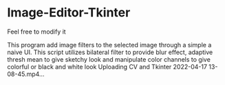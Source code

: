 # Image-Editor-Tkinter
Feel free to modify it 

This program add image filters to the selected image through a simple a naive UI. 
This script utilizes bilateral filter to provide blur effect, adaptive thresh mean to give sketchy look and manipulate color channels to give colorful or black and white look
Uploading CV and Tkinter 2022-04-17 13-08-45.mp4…

